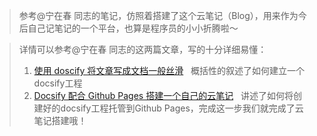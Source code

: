 > 参考@宁在春 同志的笔记，仿照着搭建了这个云笔记（Blog），用来作为今后自己记笔记的一个平台，也算是程序员的小小折腾啦～

>详情可以参考@宁在春 同志的这两篇文章，写的十分详细易懂：<br>
>   1. [使用 doscify 将文章写成文档一般丝滑](https://juejin.cn/post/7104301359876276260) &nbsp; 概括性的叙述了如何建立一个docsify工程
>   2. [Docsify 配合 Github Pages 搭建一个自己的云笔记](https://juejin.cn/post/7125433936854908965) &nbsp; 讲述了如何将创建好的docsify工程托管到Github Pages，完成这一步我们就完成了云笔记搭建哦！

